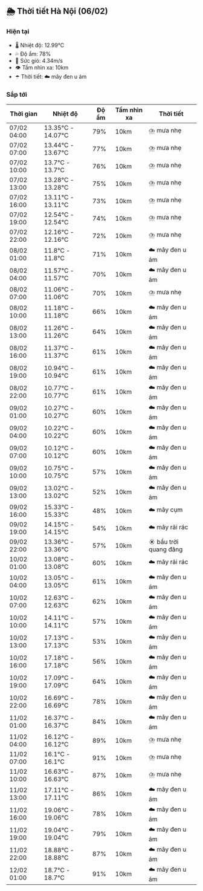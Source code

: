 ## 🌦️ Thời tiết Hà Nội (06/02)

### Hiện tại

- 🌡️ Nhiệt độ: 12.99℃
- 💦 Độ ẩm: 78%
- 💨 Sức gió: 4.34m/s
- 👁️ Tầm nhìn xa: 10km
- ☂️ Thời tiết: ☁️ mây đen u ám

### Sắp tới

| Thời gian | Nhiệt độ | Độ ẩm | Tầm nhìn xa | Thời tiết |
| --- | --- | --- | --- | --- |
| 07/02 04:00 | 13.35℃ - 14.07℃ | 79% | 10km | ⛈️ mưa nhẹ |
| 07/02 07:00 | 13.44℃ - 13.67℃ | 77% | 10km | ⛈️ mưa nhẹ |
| 07/02 10:00 | 13.7℃ - 13.7℃ | 76% | 10km | ⛈️ mưa nhẹ |
| 07/02 13:00 | 13.28℃ - 13.28℃ | 75% | 10km | ⛈️ mưa nhẹ |
| 07/02 16:00 | 13.11℃ - 13.11℃ | 73% | 10km | ⛈️ mưa nhẹ |
| 07/02 19:00 | 12.54℃ - 12.54℃ | 74% | 10km | ⛈️ mưa nhẹ |
| 07/02 22:00 | 12.16℃ - 12.16℃ | 72% | 10km | ⛈️ mưa nhẹ |
| 08/02 01:00 | 11.8℃ - 11.8℃ | 71% | 10km | ☁️ mây đen u ám |
| 08/02 04:00 | 11.57℃ - 11.57℃ | 70% | 10km | ☁️ mây đen u ám |
| 08/02 07:00 | 11.06℃ - 11.06℃ | 70% | 10km | ⛈️ mưa nhẹ |
| 08/02 10:00 | 11.18℃ - 11.18℃ | 66% | 10km | ☁️ mây đen u ám |
| 08/02 13:00 | 11.26℃ - 11.26℃ | 64% | 10km | ☁️ mây đen u ám |
| 08/02 16:00 | 11.37℃ - 11.37℃ | 61% | 10km | ☁️ mây đen u ám |
| 08/02 19:00 | 10.94℃ - 10.94℃ | 61% | 10km | ☁️ mây đen u ám |
| 08/02 22:00 | 10.77℃ - 10.77℃ | 61% | 10km | ☁️ mây đen u ám |
| 09/02 01:00 | 10.27℃ - 10.27℃ | 60% | 10km | ☁️ mây đen u ám |
| 09/02 04:00 | 10.22℃ - 10.22℃ | 60% | 10km | ☁️ mây đen u ám |
| 09/02 07:00 | 10.12℃ - 10.12℃ | 60% | 10km | ☁️ mây đen u ám |
| 09/02 10:00 | 10.75℃ - 10.75℃ | 57% | 10km | ☁️ mây đen u ám |
| 09/02 13:00 | 13.02℃ - 13.02℃ | 52% | 10km | ☁️ mây đen u ám |
| 09/02 16:00 | 15.33℃ - 15.33℃ | 48% | 10km | ☁️ mây cụm |
| 09/02 19:00 | 14.15℃ - 14.15℃ | 54% | 10km | ☁️ mây rải rác |
| 09/02 22:00 | 13.36℃ - 13.36℃ | 57% | 10km | ☀️ bầu trời quang đãng |
| 10/02 01:00 | 13.08℃ - 13.08℃ | 60% | 10km | ☁️ mây rải rác |
| 10/02 04:00 | 13.05℃ - 13.05℃ | 61% | 10km | ☁️ mây đen u ám |
| 10/02 07:00 | 12.63℃ - 12.63℃ | 62% | 10km | ☁️ mây đen u ám |
| 10/02 10:00 | 14.11℃ - 14.11℃ | 57% | 10km | ☁️ mây đen u ám |
| 10/02 13:00 | 17.13℃ - 17.13℃ | 53% | 10km | ☁️ mây đen u ám |
| 10/02 16:00 | 17.18℃ - 17.18℃ | 56% | 10km | ☁️ mây đen u ám |
| 10/02 19:00 | 17.09℃ - 17.09℃ | 64% | 10km | ☁️ mây đen u ám |
| 10/02 22:00 | 16.69℃ - 16.69℃ | 78% | 10km | ☁️ mây đen u ám |
| 11/02 01:00 | 16.37℃ - 16.37℃ | 84% | 10km | ☁️ mây đen u ám |
| 11/02 04:00 | 16.12℃ - 16.12℃ | 89% | 10km | ⛈️ mưa nhẹ |
| 11/02 07:00 | 16.1℃ - 16.1℃ | 91% | 10km | ⛈️ mưa nhẹ |
| 11/02 10:00 | 16.63℃ - 16.63℃ | 87% | 10km | ⛈️ mưa nhẹ |
| 11/02 13:00 | 17.11℃ - 17.11℃ | 86% | 10km | ☁️ mây đen u ám |
| 11/02 16:00 | 19.06℃ - 19.06℃ | 78% | 10km | ☁️ mây đen u ám |
| 11/02 19:00 | 19.04℃ - 19.04℃ | 79% | 10km | ☁️ mây đen u ám |
| 11/02 22:00 | 18.88℃ - 18.88℃ | 87% | 10km | ☁️ mây đen u ám |
| 12/02 01:00 | 18.7℃ - 18.7℃ | 91% | 10km | ☁️ mây đen u ám |
